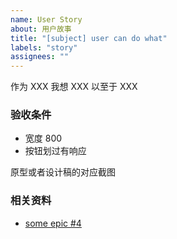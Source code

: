 ```yaml
---
name: User Story
about: 用户故事
title: "[subject] user can do what"
labels: "story"
assignees: ""
---
```


<!--
  将故事用一句话描述清楚，如有必要配上对应的验收条件。
-->

作为 XXX
我想 XXX
以至于 XXX

### 验收条件

<!--
  如果有额外的验收条件，建议在评论中补充，并让执行者知晓这个动态。
-->

- 宽度 800
- 按钮划过有响应

原型或者设计稿的对应截图

<!--
  为了方便 CM 更快速定位，可以放上原型或者设计稿的截图。
  如果原型和设计稿有变动，在评论中补充，并让执行者知晓这个动态。
-->

### 相关资料

- [some epic #4](https://github.com/adventurer-tech/roadmap/issues/4)
